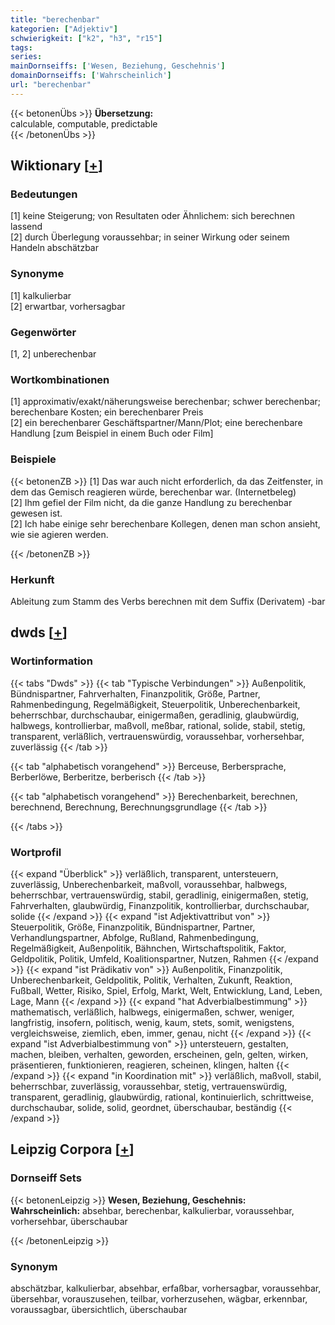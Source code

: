 ```yaml
---
title: "berechenbar"
kategorien: ["Adjektiv"]
schwierigkeit: ["k2", "h3", "r15"]
tags:
series:
mainDornseiffs: ['Wesen, Beziehung, Geschehnis']
domainDornseiffs: ['Wahrscheinlich']
url: "berechenbar"
---
```


{{< betonenÜbs >}}
**Übersetzung:**  
calculable, computable, predictable  
{{< /betonenÜbs >}}

## Wiktionary [[+](https://de.wiktionary.org/wiki/berechenbar)]

### Bedeutungen
[1] keine Steigerung; von Resultaten oder Ähnlichem: sich berechnen lassend  
[2] durch Überlegung voraussehbar; in seiner Wirkung oder seinem Handeln abschätzbar  

### Synonyme
[1] kalkulierbar  
[2] erwartbar, vorhersagbar  

### Gegenwörter
[1, 2] unberechenbar  

### Wortkombinationen
[1] approximativ/exakt/näherungsweise berechenbar; schwer berechenbar; berechenbare Kosten; ein berechenbarer Preis  
[2] ein berechenbarer Geschäftspartner/Mann/Plot; eine berechenbare Handlung [zum Beispiel in einem Buch oder Film]  

### Beispiele
{{< betonenZB >}}
[1] Das war auch nicht erforderlich, da das Zeitfenster, in dem das Gemisch reagieren würde, berechenbar war. (Internetbeleg)  
[2] Ihm gefiel der Film nicht, da die ganze Handlung zu berechenbar gewesen ist.  
[2] Ich habe einige sehr berechenbare Kollegen, denen man schon ansieht, wie sie agieren werden.  

{{< /betonenZB >}}
### Herkunft
Ableitung zum Stamm des Verbs berechnen mit dem Suffix (Derivatem) -bar  



## dwds [[+](https://www.dwds.de/wb/berechenbar)]

### Wortinformation
{{< tabs "Dwds" >}}
{{< tab "Typische Verbindungen" >}}
Außenpolitik, Bündnispartner, Fahrverhalten, Finanzpolitik, Größe, Partner, Rahmenbedingung, Regelmäßigkeit, Steuerpolitik, Unberechenbarkeit, beherrschbar, durchschaubar, einigermaßen, geradlinig, glaubwürdig, halbwegs, kontrollierbar, maßvoll, meßbar, rational, solide, stabil, stetig, transparent, verläßlich, vertrauenswürdig, voraussehbar, vorhersehbar, zuverlässig
{{< /tab >}}

{{< tab "alphabetisch vorangehend" >}}
Berceuse, Berbersprache, Berberlöwe, Berberitze, berberisch
{{< /tab >}}

{{< tab "alphabetisch vorangehend" >}}
Berechenbarkeit, berechnen, berechnend, Berechnung, Berechnungsgrundlage
{{< /tab >}}

{{< /tabs >}}

### Wortprofil
{{< expand "Überblick" >}} verläßlich, transparent, untersteuern, zuverlässig, Unberechenbarkeit, maßvoll, voraussehbar, halbwegs, beherrschbar, vertrauenswürdig, stabil, geradlinig, einigermaßen, stetig, Fahrverhalten, glaubwürdig, Finanzpolitik, kontrollierbar, durchschaubar, solide {{< /expand >}}
{{< expand "ist Adjektivattribut von" >}} Steuerpolitik, Größe, Finanzpolitik, Bündnispartner, Partner, Verhandlungspartner, Abfolge, Rußland, Rahmenbedingung, Regelmäßigkeit, Außenpolitik, Bähnchen, Wirtschaftspolitik, Faktor, Geldpolitik, Politik, Umfeld, Koalitionspartner, Nutzen, Rahmen {{< /expand >}}
{{< expand "ist Prädikativ von" >}} Außenpolitik, Finanzpolitik, Unberechenbarkeit, Geldpolitik, Politik, Verhalten, Zukunft, Reaktion, Fußball, Wetter, Risiko, Spiel, Erfolg, Markt, Welt, Entwicklung, Land, Leben, Lage, Mann {{< /expand >}}
{{< expand "hat Adverbialbestimmung" >}} mathematisch, verläßlich, halbwegs, einigermaßen, schwer, weniger, langfristig, insofern, politisch, wenig, kaum, stets, somit, wenigstens, vergleichsweise, ziemlich, eben, immer, genau, nicht {{< /expand >}}
{{< expand "ist Adverbialbestimmung von" >}} untersteuern, gestalten, machen, bleiben, verhalten, geworden, erscheinen, geln, gelten, wirken, präsentieren, funktionieren, reagieren, scheinen, klingen, halten {{< /expand >}}
{{< expand "in Koordination mit" >}} verläßlich, maßvoll, stabil, beherrschbar, zuverlässig, voraussehbar, stetig, vertrauenswürdig, transparent, geradlinig, glaubwürdig, rational, kontinuierlich, schrittweise, durchschaubar, solide, solid, geordnet, überschaubar, beständig {{< /expand >}}

## Leipzig Corpora [[+](https://corpora.uni-leipzig.de/en/res?word=berechenbar&corpusId=deu_newscrawl-public_2018)]

### Dornseiff Sets
{{< betonenLeipzig >}}
**Wesen, Beziehung, Geschehnis:**  
**Wahrscheinlich:** absehbar, berechenbar, kalkulierbar, voraussehbar, vorhersehbar, überschaubar  

{{< /betonenLeipzig >}}

### Synonym
abschätzbar, kalkulierbar, absehbar, erfaßbar, vorhersagbar, voraussehbar, übersehbar, vorauszusehen, teilbar, vorherzusehen, wägbar, erkennbar, voraussagbar, übersichtlich, überschaubar


